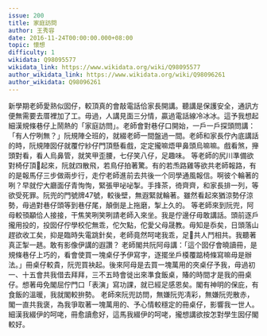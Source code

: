 ```yaml
---
issue: 200
title: 家庭訪問
author: 王秀容
date: 2016-11-24T00:00:00.000+08:00
topic: 懷想
difficulty: 1
wikidata: Q98095577
wikidata_link: https://www.wikidata.org/wiki/Q98095577
author_wikidata_link: https://www.wikidata.org/wiki/Q98096261
author_wikidata: Q98096261
---
```

新學期老師愛熟似囡仔，較頂真的會敲電話佮家長開講。聽講是保護安全，通訊方便無需要去厝裡加了工。毋過，人講見面三分情，贏過電話線冷冰冰。這予我想起細漢規條巷仔上鬧熱的「家庭訪問」。老師會對巷仔口開始，一戶一戶探頭問講：「有人佇咧無？」阮規陣仝班的，就綴老師一間盤過一間。老師和家長佇內底講話的時，阮規陣囡仔就覆佇紗仔門頂懸看戲，定定攏嘛焐甲鼻頭烏嘛嘛。戲看煞，攑頭對看，看人烏鼻管，就笑甲歪腰，七仔笑八仔，足趣味。
等老師的尻川準備欲對椅仔頂𬦰起來，阮就四散飛，若鳥仔拍著驚。有的若𤆬路雞等欲共老師報路，有的是報馬仔三步做兩步行，走佇老師進前去共後一个同學通風報信。啊彼个輪著的咧？早就佇大廳面仔青恂恂，緊張甲咇咇掣。手捀茶，徛齊齊，和家長排一列，等欲受死罪。阮兜的門號牌47號，較後壁，無遐緊就輪著。雖然看起來猶涼勢仔涼勢，毋過對巷仔頭等到巷仔尾，顛倒是上拖磨，掣上久的。
等老師來到阮兜，阿母較頇顢佮人接接，干焦笑咧笑咧請老師入來坐。我是佇邊仔毋敢講話。頭前逐戶攏用投的，投囡仔佇學校佗無乖，佗欠點，佗愛父母晟教。毋知是忝矣，日頭落山趕欲收工矣，抑是臨時失電跳針矣，老師竟然呵咾我乖，足𠢕共人鬥相共。我聽著真正掣一趒。敢有影像伊講的遐讚？
老師閣共阮阿母講：「這个囡仔會曉讀冊，是規條巷仔上巧的，看會使買一塊桌仔予伊寫字，逐擺坐戶橂覆踮椅條寫嘛毋是辦法。」冊桌仔較貴，阮兜買袂起。後來阿母是去買一塊萬用的夾桌仔予我，毋過初一、十五會共我借去拜拜，三不五時會徙出來準食飯桌，賰的時間才是我的冊桌仔。想著毋免閣屈佇門口「表演」寫功課，就已經足感恩矣。閣有神明的保庇，有食飯的溫暖，我就閣較拚勢。
老師來阮兜訪問，無嫌阮兜凊彩，無嫌阮兜散赤，閣一直共我褒，為我爭取著一塊萬用的、予心情較穩定的冊桌仔，影響我一世人。細漢我綴伊的呵咾，冊愈讀愈好，這馬我綴伊的呵咾，攏想講欲按怎對學生囡仔閣較好。